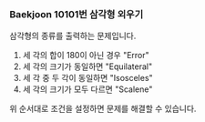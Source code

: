 ###  Baekjoon 10101번 삼각형 외우기

삼각형의 종류를 출력하는 문제입니다.

1. 세 각의 합이 180이 아닌 경우 "Error"
2. 세 각의 크기가 동일하면 "Equilateral"
3. 세 각 중 두 각이 동일하면 "Isosceles"
4. 세 각의 크기가 모두 다르면 "Scalene"

위 순서대로 조건을 설정하면 문제를 해결할 수 있습니다.